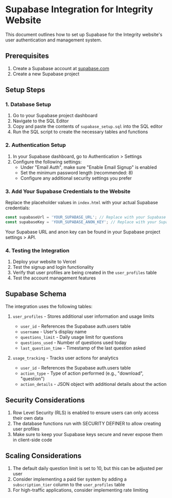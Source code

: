 # Supabase Integration for Integrity Website

This document outlines how to set up Supabase for the Integrity website's user authentication and management system.

## Prerequisites

1. Create a Supabase account at [supabase.com](https://supabase.com)
2. Create a new Supabase project

## Setup Steps

### 1. Database Setup

1. Go to your Supabase project dashboard
2. Navigate to the SQL Editor
3. Copy and paste the contents of `supabase_setup.sql` into the SQL editor
4. Run the SQL script to create the necessary tables and functions

### 2. Authentication Setup

1. In your Supabase dashboard, go to Authentication > Settings
2. Configure the following settings:
   - Under "Email Auth", make sure "Enable Email Signup" is enabled
   - Set the minimum password length (recommended: 8)
   - Configure any additional security settings you prefer

### 3. Add Your Supabase Credentials to the Website

Replace the placeholder values in `index.html` with your actual Supabase credentials:

```javascript
const supabaseUrl = 'YOUR_SUPABASE_URL'; // Replace with your Supabase URL
const supabaseKey = 'YOUR_SUPABASE_ANON_KEY'; // Replace with your Supabase anon key
```

Your Supabase URL and anon key can be found in your Supabase project settings > API.

### 4. Testing the Integration

1. Deploy your website to Vercel
2. Test the signup and login functionality
3. Verify that user profiles are being created in the `user_profiles` table
4. Test the account management features

## Supabase Schema

The integration uses the following tables:

1. `user_profiles` - Stores additional user information and usage limits
   - `user_id` - References the Supabase auth.users table
   - `username` - User's display name
   - `questions_limit` - Daily usage limit for questions
   - `questions_used` - Number of questions used today
   - `last_question_time` - Timestamp of the last question asked

2. `usage_tracking` - Tracks user actions for analytics
   - `user_id` - References the Supabase auth.users table
   - `action_type` - Type of action performed (e.g., "download", "question")
   - `action_details` - JSON object with additional details about the action

## Security Considerations

1. Row Level Security (RLS) is enabled to ensure users can only access their own data
2. The database functions run with SECURITY DEFINER to allow creating user profiles
3. Make sure to keep your Supabase keys secure and never expose them in client-side code

## Scaling Considerations

1. The default daily question limit is set to 10, but this can be adjusted per user
2. Consider implementing a paid tier system by adding a `subscription_tier` column to the `user_profiles` table
3. For high-traffic applications, consider implementing rate limiting 